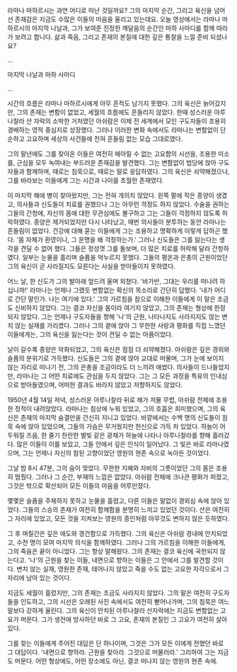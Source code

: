 라마나 마하르시는 과연 어디로 떠난 것일까요?
그의 마지막 순간, 그리고 육신을 넘어선 존재감은 지금도 수많은 이들의 마음을 울리고 있는데요.
오늘 영상에서는 라마나 마하르시의 마지막 나날과, 그가 보여준 진정한 깨달음의 순간인 마하 사마디를 함께 따라가 보려고 합니다.
삶과 죽음, 그리고 존재의 본질에 대한 깊은 통찰을 느낄 준비 되셨나요?

...

마지막 나날과 마하 사마디

...

시간의 흐름은 라마나 마하르시에게 아무 흔적도 남기지 못했다. 그의 육신은 늙어갔지만, 그의 존재는 변함이 없었고, 세월의 흐름에도 흔들리지 않았다. 한때 성스러운 아루나찰라 산 자락의 소박한 거처였던 아쉬람은 이제 전 세계에서 모인 구도자들이 조용히 경배하는 영적 중심지로 성장했다. 그러나 이러한 변화 속에서도 라마나는 변함없이 단순하고 고요하며 세상의 사건들에 전혀 흔들림 없는 모습 그대로였다.

그의 말년에도 그를 찾아온 이들은 여전히 헤아릴 수 없는 고요함의 시선을, 조용한 미소를, 근심을 모두 녹여내는 부드러운 존재감을 발견했다. 그는 변함없이 법당에 앉아 구도자들과 함께하며, 때로는 침묵으로, 때로는 말로 응답하였다. 그의 육신은 쇠약해졌으나, 그를 바라보는 이들에게 그는 시간과 나이를 초월한 존재였다.

이 마지막 해에 병이 찾아왔지만, 그는 전혀 개의치 않았다. 왼쪽 팔에 작은 종양이 생겼고, 의사들과 신도들이 치료를 권했으나 그는 아무런 걱정도 하지 않았다. 수술을 권하는 그들의 간청에, 자신의 몸에 대한 무관심에도 불구하고 그는 그들이 걱정하지 않도록 허락하였다. 종양은 제거되었지만 다시 나타났고, 매번 의사들이 분투하는 동안 라마나는 흔들림이 없었다. 건강에 대해 묻는 이들에게 그는 조용하고 명확하게 이렇게 답하곤 했다.
'몸 자체가 환영이니, 그 운명을 왜 걱정하는가.'
그러나 신도들은 그를 잃는다는 생각을 견딜 수 없어 했다. 그들은 정성껏 그를 돌보며, 더 많은 치료를 허락해 달라 간청하였다. 일부는 눈물을 흘리며 슬픔을 억누르지 못했다. 그들의 평온과 은총의 근원이었던 그의 육신이 곧 사라질지도 모른다는 사실을 받아들이지 못하였다.

어느 날, 한 신도가 그의 발아래 엎드려 울며 외쳤다.
'바가반, 그대는 우리를 떠나려 하십니까!'
라마나는 언제나 그랬듯 변함없는 확신의 목소리로 간단히 답했다.
'내가 어디로 간단 말인가. 나는 여기에 있다.'
그의 가르침을 참으로 이해한 이들에게 이 말은 조금도 신비하지 않았다. 그는 결코 자신을 몸이라 여기지 않았고, 그의 존재는 형상에 한정되지 않았다. 그는 언제나 구도자들을 향해 '나'의 근원, 나타나지도 사라지지도 않는 변치 않는 실재를 가리켰다.
그러나 그의 곁에 앉아 그 무한한 사랑과 평화를 직접 느꼈던 이들에게는, 그의 육신을 잃는다는 것이 견딜 수 없는 아픔이었다.

날이 갈수록 종양은 악화되었고, 그의 육신은 점점 더 쇠약해졌다. 아쉬람은 깊은 경외와 슬픔의 분위기로 가득했다. 신도들은 그의 곁에 앉아 교대로 머물며, 그가 눈에 보이지 않는 자리로 떠나기 전, 그의 은총을 조금이라도 더 느끼려 애썼다. 의사들이 드나들었지만, 라마나는 그 어떤 치료에도 관심을 두지 않았다. 그는 그 모든 과정을 특유의 인내심으로 받아들였으며, 어떠한 결과도 바라지 않았고 저항하지도 않았다.

1950년 4월 14일 저녁, 성스러운 아루나찰라 뒤로 해가 저물 무렵, 아쉬람 전체에 조용한 정적이 내려앉았다. 라마나는 침상에 누워 있었고, 그의 호흡은 희미했으며, 그의 육신은 존재의 마지막 숨결만을 간신히 지니고 있었다. 바깥에서는 수백 명의 신도들이 침묵 속에 앉아 있었으며, 그들의 가슴은 무거웠지만 헌신으로 가득 차 있었다. 하늘이 어두워질 즈음, 한 줄기 찬란한 별빛 같은 광채가 하늘에 나타나 아루나찰라를 향해 흘러갔다. 많은 이들이 이를 보았고, 그들 안에서 깊은 인식이 일어났다. 그 빛은 바로 라마나였으며, 그는 언제나 자신의 참된 고향이었던 영원의 현존 속으로 녹아든 것이었다.

그날 밤 8시 47분, 그의 숨이 멎었다. 무한한 지혜와 자비의 그릇이었던 그의 몸은 조용히 멈췄다. 그러나 그 순간, 부재의 느낌은 없었다. 아쉬람 전체에 크나큰 평화가 퍼졌고, 그것은 밖으로 확산되어 모든 이들의 마음을 어루만졌다.

몇몇은 슬픔을 주체하지 못하고 눈물을 흘렸고, 다른 이들은 말없이 경외심 속에 앉아 있었다. 그들의 스승의 존재가 여전히 함께함을 분명히 느끼고 있었던 것이다. 산은 여전히 그 자리에 있었고, 모든 것을 지켜보는 영원의 증인처럼 아무것도 변하지 않은 듯하였다.

그 후 며칠간은 깊은 애도와 경건함으로 가득했다. 그의 육신은 아쉬람 경내에 안치되었고, 수천 명이 모여 마지막 의식을 함께하였다. 그러나 그의 가르침을 이해한 이들에게, 그의 죽음은 끝이 아니었다. 그는 항상 말해왔다. 그의 존재는 결코 육신에 국한되지 않는다고.
'나'의 근원을 찾는 이들, 내면으로 향하는 이들은 그 안에서 그를 발견할 것이다. 변치 않는 실재, 영원한 존재, 태어나지 않았고 죽을 수도 없는 고요한 자각으로서 그 자리에 남아 있는 것이다.

지금도 세월이 흘렀지만, 그의 존재는 조금도 사라지지 않았다. 그의 말은 여전히 구도자들을 인도하고, 그의 시선은 오래된 사진 속에서도 여전히 뻗어나가며, 그의 침묵은 여느 말보다 강하게 울린다. 그의 육신이 안치된 아루나찰라 산자락에는 지금도 변함없는 고요가 머문다. 그가 생전에 방사하던 바로 그 고요, 존재의 본질인 그 고요가 여전히 살아 있다.

그를 찾는 이들에게 주어진 대답은 단 하나이며, 그것은 그가 모든 이에게 전했던 바로 그 대답이다.
'내면으로 향하라. 근원을 찾아라. 그것으로 머물러라.'
그리하여 그는 지금도 머문다. 어떤 형상에도, 어떤 장소에도 아닌, 결코 떠나지 않는 영원의 현존 속에.

